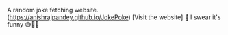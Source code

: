 A random joke fetching website. <br>
(https://anishrajpandey.github.io/JokePoke) [Visit the website]
👋
I swear it's funny 😅🤣🤣
